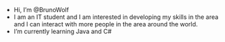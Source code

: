 - Hi, I’m @BrunoWolf
- I am an IT student and I am interested in developing my skills in the area and I can interact with more people in the area around the world.
- I’m currently learning Java and C#

<!---
BrunoWolf014/BrunoWolf014 is a ✨ special ✨ repository because its `README.md` (this file) appears on your GitHub profile.
You can click the Preview link to take a look at your changes.
--->
